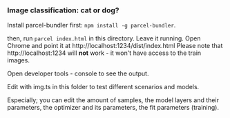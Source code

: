 ### Image classification: cat or dog?

Install parcel-bundler first: `npm install -g parcel-bundler`.

then, run `parcel index.html` in this directory. Leave it running.
Open Chrome and point it at http://localhost:1234/dist/index.html
Please note that http://localhost:1234 will **not** work - it won't have access to the train images.

Open developer tools - console to see the output.

Edit with img.ts in this folder to test different scenarios and models.

Especially; you can edit 
the amount of samples, 
the model layers and their parameters, 
the optimizer and its parameters, 
the fit parameters (training).